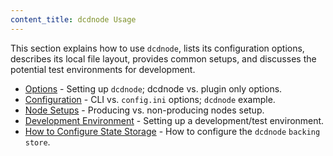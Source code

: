 ```yaml
---
content_title: dcdnode Usage
---
```


This section explains how to use `dcdnode`, lists its configuration options, describes its local file layout, provides common setups, and discusses the potential test environments for development.

* [Options](00_dcdnode-options.md) - Setting up `dcdnode`; dcdnode vs. plugin only options.
* [Configuration](01_dcdnode-configuration.md) - CLI vs. `config.ini` options; `dcdnode` example.
* [Node Setups](02_node-setups/index.md) - Producing vs. non-producing nodes setup.
* [Development Environment](03_development-environment/index.md) - Setting up a development/test environment.
* [How to Configure State Storage](60_how-to-guides/10_how-to-configure-state-storage.md) - How to configure  the `dcdnode` `backing store`.
